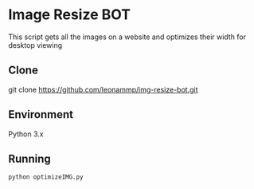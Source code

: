 # Image Resize BOT
This script gets all the images on a website and optimizes their width for desktop viewing

## Clone
git clone https://github.com/leonammp/img-resize-bot.git

## Environment
Python 3.x

## Running
```
python optimizeIMG.py
```
